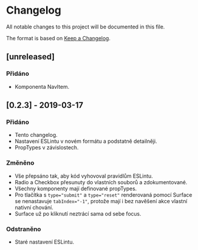 # Changelog
All notable changes to this project will be documented in this file.

The format is based on [Keep a Changelog](https://keepachangelog.com/en/1.0.0/).

## [unreleased]
### Přidáno
- Komponenta NavItem.

## [0.2.3] - 2019-03-17
### Přidáno
- Tento changelog.
- Nastavení ESLintu v novém formátu a podstatně detailněji.
- PropTypes v závislostech.

### Změněno
- Vše přepsáno tak, aby kód vyhovoval pravidlům ESLintu.
- Radio a Checkbox přesunuty do vlastních souborů a zdokumentované.
- Všechny komponenty mají definované propTypes.
- Pro tlačítka s `type="submit"` a `type="reset"` renderovaná pomocí Surface se nenastavuje `tabIndex="-1"`, protože mají i bez navěšení akce vlastní nativní chování.
- Surface už po kliknutí neztrácí sama od sebe focus.

### Odstraněno
- Staré nastavení ESLintu.
